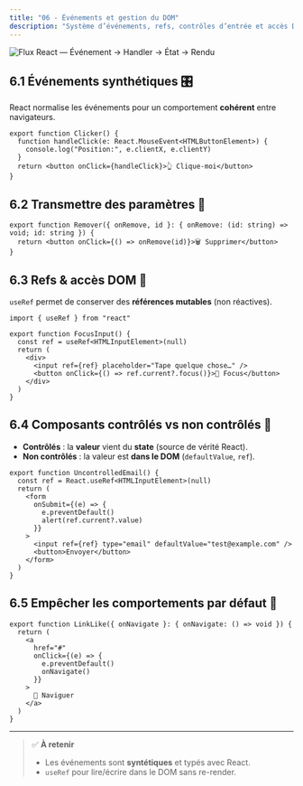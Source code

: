 ```yaml
---
title: "06 - Événements et gestion du DOM"
description: "Système d’événements, refs, contrôles d’entrée et accès DOM"
---
```


![Flux React — Événement → Handler → État → Rendu](/static/img/flux.png)

## 6.1 Événements synthétiques 🎛️

React normalise les événements pour un comportement **cohérent** entre navigateurs.

```tsx
export function Clicker() {
  function handleClick(e: React.MouseEvent<HTMLButtonElement>) {
    console.log("Position:", e.clientX, e.clientY)
  }
  return <button onClick={handleClick}>👆 Clique-moi</button>
}
```

## 6.2 Transmettre des paramètres 🔧

```tsx
export function Remover({ onRemove, id }: { onRemove: (id: string) => void; id: string }) {
  return <button onClick={() => onRemove(id)}>🗑 Supprimer</button>
}
```

## 6.3 Refs & accès DOM 🔎

`useRef` permet de conserver des **références mutables** (non réactives).

```tsx
import { useRef } from "react"

export function FocusInput() {
  const ref = useRef<HTMLInputElement>(null)
  return (
    <div>
      <input ref={ref} placeholder="Tape quelque chose…" />
      <button onClick={() => ref.current?.focus()}>🎯 Focus</button>
    </div>
  )
}
```

## 6.4 Composants contrôlés vs non contrôlés 🧭

- **Contrôlés** : la **valeur** vient du **state** (source de vérité React).
- **Non contrôlés** : la valeur est **dans le DOM** (`defaultValue`, `ref`).

```tsx
export function UncontrolledEmail() {
  const ref = React.useRef<HTMLInputElement>(null)
  return (
    <form
      onSubmit={(e) => {
        e.preventDefault()
        alert(ref.current?.value)
      }}
    >
      <input ref={ref} type="email" defaultValue="test@example.com" />
      <button>Envoyer</button>
    </form>
  )
}
```

## 6.5 Empêcher les comportements par défaut 🚫

```tsx
export function LinkLike({ onNavigate }: { onNavigate: () => void }) {
  return (
    <a
      href="#"
      onClick={(e) => {
        e.preventDefault()
        onNavigate()
      }}
    >
      🧭 Naviguer
    </a>
  )
}
```

---

> ✅ **À retenir**
>
> - Les événements sont **syntétiques** et typés avec React.
> - `useRef` pour lire/écrire dans le DOM sans re-render.
